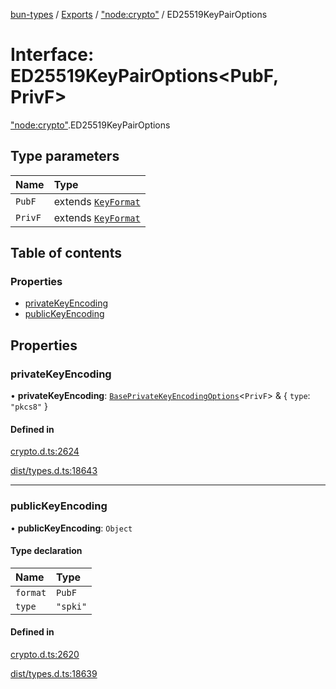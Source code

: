 [bun-types](../README.md) / [Exports](../modules.md) / ["node:crypto"](../modules/node_crypto_.md) / ED25519KeyPairOptions

# Interface: ED25519KeyPairOptions<PubF, PrivF\>

["node:crypto"](../modules/node_crypto_.md).ED25519KeyPairOptions

## Type parameters

| Name | Type |
| :------ | :------ |
| `PubF` | extends [`KeyFormat`](../modules/crypto_.md#keyformat) |
| `PrivF` | extends [`KeyFormat`](../modules/crypto_.md#keyformat) |

## Table of contents

### Properties

- [privateKeyEncoding](node_crypto_.ED25519KeyPairOptions.md#privatekeyencoding)
- [publicKeyEncoding](node_crypto_.ED25519KeyPairOptions.md#publickeyencoding)

## Properties

### privateKeyEncoding

• **privateKeyEncoding**: [`BasePrivateKeyEncodingOptions`](crypto_.BasePrivateKeyEncodingOptions.md)<`PrivF`\> & { `type`: ``"pkcs8"``  }

#### Defined in

[crypto.d.ts:2624](https://github.com/valgaze/bun-types/blob/5e53f27/crypto.d.ts#L2624)

[dist/types.d.ts:18643](https://github.com/valgaze/bun-types/blob/5e53f27/dist/types.d.ts#L18643)

___

### publicKeyEncoding

• **publicKeyEncoding**: `Object`

#### Type declaration

| Name | Type |
| :------ | :------ |
| `format` | `PubF` |
| `type` | ``"spki"`` |

#### Defined in

[crypto.d.ts:2620](https://github.com/valgaze/bun-types/blob/5e53f27/crypto.d.ts#L2620)

[dist/types.d.ts:18639](https://github.com/valgaze/bun-types/blob/5e53f27/dist/types.d.ts#L18639)
